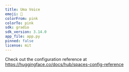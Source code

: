 ```yaml
---
title: Uma Voice
emoji: 🏃
colorFrom: pink
colorTo: pink
sdk: gradio
sdk_version: 3.14.0
app_file: app.py
pinned: false
license: mit
---
```


Check out the configuration reference at https://huggingface.co/docs/hub/spaces-config-reference
